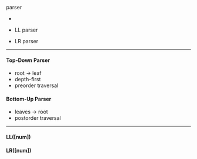 parser

-

* LL parser

* LR parser

---

#### Top-Down Parser

* root -&gt; leaf
* depth-first
* preorder traversal

#### Bottom-Up Parser

* leaves -&gt; root
* postorder traversal

---

#### LL\(\[num\]\)

#### LR\(\[num\]\)

 



